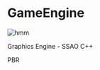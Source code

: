 # GameEngine
![hmm](https://drive.google.com/file/d/1Zo-c2W3hh6huLk_OWW5yyiJa8wvZyQ32/preview)

Graphics Engine - SSAO C++

PBR
